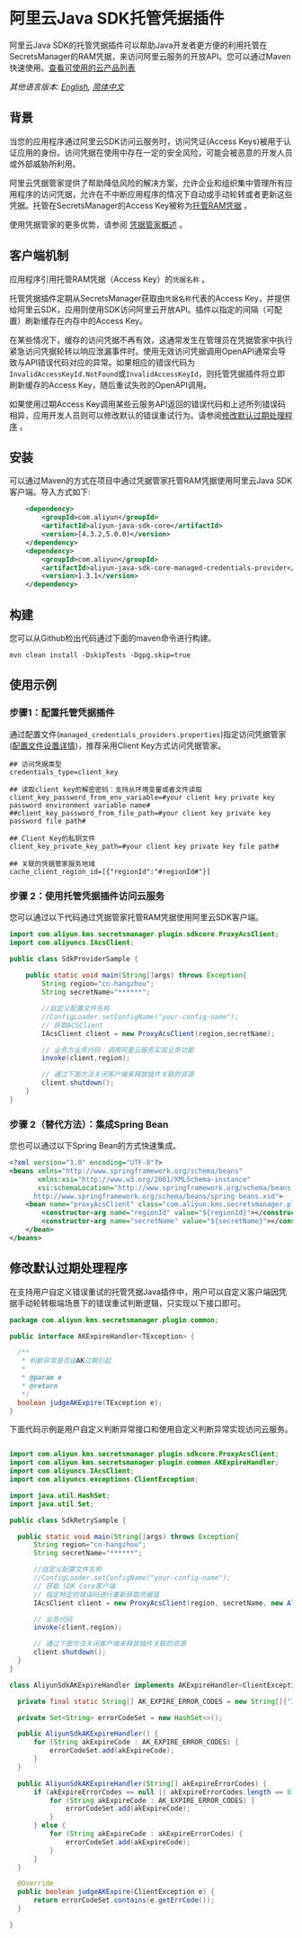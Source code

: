 # 阿里云Java SDK托管凭据插件

阿里云Java SDK的托管凭据插件可以帮助Java开发者更方便的利用托管在SecretsManager的RAM凭据，来访问阿里云服务的开放API。您可以通过Maven快速使用。[查看可使用的云产品列表](./README_products.zh-cn.md)

*其他语言版本: [English](README.md), [简体中文](README.zh-cn.md)*

## 背景
当您的应用程序通过阿里云SDK访问云服务时，访问凭证(Access Keys)被用于认证应用的身份。访问凭据在使用中存在一定的安全风险，可能会被恶意的开发人员或外部威胁所利用。

阿里云凭据管家提供了帮助降低风险的解决方案，允许企业和组织集中管理所有应用程序的访问凭据，允许在不中断应用程序的情况下自动或手动轮转或者更新这些凭据。托管在SecretsManager的Access Key被称为[托管RAM凭据](https://help.aliyun.com/document_detail/212421.html) 。

使用凭据管家的更多优势，请参阅 [凭据管家概述](https://help.aliyun.com/document_detail/152001.html) 。

## 客户端机制
应用程序引用托管RAM凭据（Access Key）的`凭据名称` 。

托管凭据插件定期从SecretsManager获取由`凭据名称`代表的Access Key，并提供给阿里云SDK，应用则使用SDK访问阿里云开放API。插件以指定的间隔（可配置）刷新缓存在内存中的Access Key。

在某些情况下，缓存的访问凭据不再有效，这通常发生在管理员在凭据管家中执行紧急访问凭据轮转以响应泄漏事件时。使用无效访问凭据调用OpenAPI通常会导致与API错误代码对应的异常。如果相应的错误代码为`InvalidAccessKeyId.NotFound`或`InvalidAccessKeyId`，则托管凭据插件将立即刷新缓存的Access Key，随后重试失败的OpenAPI调用。

如果使用过期Access Key调用某些云服务API返回的错误代码和上述所列错误码相异，应用开发人员则可以修改默认的错误重试行为。请参阅[修改默认过期处理程序](#修改默认过期处理程序) 。


## 安装

可以通过Maven的方式在项目中通过凭据管家托管RAM凭据使用阿里云Java SDK客户端。导入方式如下:

```XML
    <dependency>
        <groupId>com.aliyun</groupId>
        <artifactId>aliyun-java-sdk-core</artifactId>
        <version>[4.3.2,5.0.0)</version>
    </dependency>
    <dependency>
        <groupId>com.aliyun</groupId>
        <artifactId>aliyun-java-sdk-core-managed-credentials-provider</artifactId>
        <version>1.3.1</version>
    </dependency>
```
    
    
## 构建

您可以从Github检出代码通过下面的maven命令进行构建。

```
mvn clean install -DskipTests -Dgpg.skip=true
```

## 使用示例

### 步骤1：配置托管凭据插件

通过配置文件(`managed_credentials_providers.properties`)指定访问凭据管家([配置文件设置详情](../../README_config.zh-cn.md))，推荐采用Client Key方式访问凭据管家。
```properties
## 访问凭据类型
credentials_type=client_key

## 读取client key的解密密码：支持从环境变量或者文件读取
client_key_password_from_env_variable=#your client key private key password environment variable name#
##client_key_password_from_file_path=#your client key private key password file path#

## Client Key的私钥文件
client_key_private_key_path=#your client key private key file path#

## 关联的凭据管家服务地域
cache_client_region_id=[{"regionId":"#regionId#"}]
```

### 步骤 2：使用托管凭据插件访问云服务

您可以通过以下代码通过凭据管家托管RAM凭据使用阿里云SDK客户端。

```Java
import com.aliyun.kms.secretsmanager.plugin.sdkcore.ProxyAcsClient;
import com.aliyuncs.IAcsClient;

public class SdkProviderSample {
    
    public static void main(String[]args) throws Exception{
        String region="cn-hangzhou";
        String secretName="******";

        //自定义配置文件名称
        //ConfigLoader.setConfigName("your-config-name");
        // 获取ACSClient
        IAcsClient client = new ProxyAcsClient(region,secretName);

        // 业务方业务代码：调用阿里云服务实现业务功能
        invoke(client,region);

        // 通过下面方法关闭客户端来释放插件关联的资源
        client.shutdown();
    }
}

```

### 步骤 2（替代方法）：集成Spring Bean

您也可以通过以下Spring Bean的方式快速集成。

```XML
<?xml version="1.0" encoding="UTF-8"?>
<beans xmlns="http://www.springframework.org/schema/beans"
       xmlns:xsi="http://www.w3.org/2001/XMLSchema-instance"
       xsi:schemaLocation="http://www.springframework.org/schema/beans
      http://www.springframework.org/schema/beans/spring-beans.xsd">
    <bean name="proxyAcsClient" class="com.aliyun.kms.secretsmanager.plugin.sdkcore.ProxyAcsClient" destroy-method="shutdown">
        <constructor-arg name="regionId" value="${regionId}"></constructor-arg>
        <constructor-arg name="secretName" value="${secretName}"></constructor-arg>
    </bean>
</beans>

```
## 修改默认过期处理程序

在支持用户自定义错误重试的托管凭据Java插件中，用户可以自定义客户端因凭据手动轮转极端场景下的错误重试判断逻辑，只实现以下接口即可。

  ```Java
package com.aliyun.kms.secretsmanager.plugin.common;

public interface AKExpireHandler<TException> {

    /**
     * 判断异常是否由AK过期引起
     *
     * @param e
     * @return
     */
    boolean judgeAKExpire(TException e);
}

  ```

下面代码示例是用户自定义判断异常接口和使用自定义判断异常实现访问云服务。


  ```Java

import com.aliyun.kms.secretsmanager.plugin.sdkcore.ProxyAcsClient;
import com.aliyun.kms.secretsmanager.plugin.common.AKExpireHandler;
import com.aliyuncs.IAcsClient;
import com.aliyuncs.exceptions.ClientException;

import java.util.HashSet;
import java.util.Set;

public class SdkRetrySample {

    public static void main(String[]args) throws Exception{
        String region="cn-hangzhou";
        String secretName="******";

        //自定义配置文件名称
        //ConfigLoader.setConfigName("your-config-name");
        // 获取 SDK Core客户端
        // 指定特定的错误码进行重新获取凭据值
        IAcsClient client = new ProxyAcsClient(region, secretName, new AliyunSdkAKExpireHandler(new String[]{"InvalidAccessKeyId.NotFound", "InvalidAccessKeyId"}));

        // 业务代码
        invoke(client,region);

        // 通过下面方法关闭客户端来释放插件关联的资源 
        client.shutdown();
    }
}

class AliyunSdkAKExpireHandler implements AKExpireHandler<ClientException> {

    private final static String[] AK_EXPIRE_ERROR_CODES = new String[]{"InvalidAccessKeyId.NotFound", "InvalidAccessKeyId"};

    private Set<String> errorCodeSet = new HashSet<>();

    public AliyunSdkAKExpireHandler() {
        for (String akExpireCode : AK_EXPIRE_ERROR_CODES) {
            errorCodeSet.add(akExpireCode);
        }
    }

    public AliyunSdkAKExpireHandler(String[] akExpireErrorCodes) {
        if (akExpireErrorCodes == null || akExpireErrorCodes.length == 0) {
            for (String akExpireCode : AK_EXPIRE_ERROR_CODES) {
                errorCodeSet.add(akExpireCode);
            }
        } else {
            for (String akExpireCode : akExpireErrorCodes) {
                errorCodeSet.add(akExpireCode);
            }
        }
    }

    @Override
    public boolean judgeAKExpire(ClientException e) {
        return errorCodeSet.contains(e.getErrCode());
    }

}

  ```
